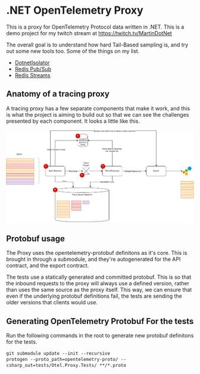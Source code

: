 # .NET OpenTelemetry Proxy

This is a proxy for OpenTelemetry Protocol data written in .NET. This is a demo project for my twitch stream at https://twitch.tv/MartinDotNet

The overall goal is to understand how hard Tail-Based sampling is, and try out some new tools too. Some of the things on my list.

* [DotnetIsolator](https://github.com/SteveSandersonMS/DotNetIsolator)
* [Redis Pub/Sub](https://redis.io/docs/manual/pubsub/)
* [Redis Streams](https://redis.io/docs/data-types/streams/)

## Anatomy of a tracing proxy

A tracing proxy has a few separate components that make it work, and this is what the project is aiming to build out so that we can see the challenges presented by each component. It looks a little like this.

![Overview of the sampling proxy](/docs/images/sampling-proxy-overview.jpg)

## Protobuf usage

The Proxy uses the opentelemetry-protobuf definitons as it's core. This is brought in through a submodule, and they're autogenerated for the API contract, and the export contract.

The tests use a statically generated and committed protobuf. This is so that the inbound requests to the proxy will always use a defined version, rather than uses the same source as the proxy itself. This way, we can ensure that even if the underlying protobuf definitions fail, the tests are sending the older versions that clients would use.

## Generating OpenTelemetry Protobuf For the tests

Run the following commands in the root to generate new protobuf definitons for the tests.

```shell
git submodule update --init --recursive
protogen --proto_path=opentelemetry-proto/ --csharp_out=tests/Otel.Proxy.Tests/ **/*.proto
```
